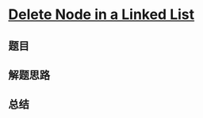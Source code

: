 # [Delete Node in a Linked List](https://leetcode.com/problems/delete-node-in-a-linked-list/)

## 题目


## 解题思路


## 总结


